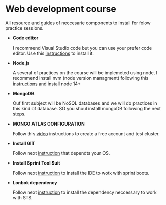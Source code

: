 # Web development course 

All resource and guides of neccesarie components to install for folow practice sessions.

* **Code editor**

    I recommend Visual Studio code but you can use your prefer code editor.
  Use this [instructions](https://code.visualstudio.com/docs/setup/setup-overview) to install it.

* **Node.js**

  A several of practices on the course will be implemeted using node, I recommend install nvm (node version managment) following this [instructions](https://midu.dev/como-instalar-node-en-mac-y-windows/) and install node 14+

* **MongoDB**

  Ouf first subject will be NoSQL databases and we will do practices in this kind of database. SO you shoul install mongoDB following the next [steps](https://platzi.com/blog/como-instalar-mongodb-en-window-linux-y-mac/?utm_source=google&utm_medium=cpc&utm_campaign=12915366154&utm_adgroup=&utm_content=&gclsrc=aw.ds&&gclid=CjwKCAjwybyJBhBwEiwAvz4G78vAkicHfy6s6nVpDIZtEOE7Auop6rHAV4YcvM24anCpmqTbX0UCXRoC2uMQAvD_BwE). 

* **MONGO ATLAS CONFIGURATION**

  Follow this [video](https://www.youtube.com/watch?v=rPqRyYJmx2g&ab_channel=MongoDB) instructions to create a free account and test cluster.

* **Install GIT**

  Follow next [instruction](https://www.linode.com/docs/guides/how-to-install-git-on-linux-mac-and-windows/) that dependts your OS.

* **Install Sprint Tool Suit**

  Follow next [instruction](https://www.javatpoint.com/spring-boot-download-and-install-sts-ide) to install the IDE to wotk with sprint boots.
  
* **Lonbok dependency**

  Follow next [instruction](https://projectlombok.org/setup/eclipse) to install the dependency neccessary to work with STS.
